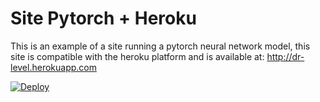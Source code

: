 # Site Pytorch + Heroku

This is an example of a site running a pytorch neural network model, this site is compatible with the heroku platform and is available at: http://dr-level.herokuapp.com

[![Deploy](https://www.herokucdn.com/deploy/button.svg)](https://heroku.com/deploy)


